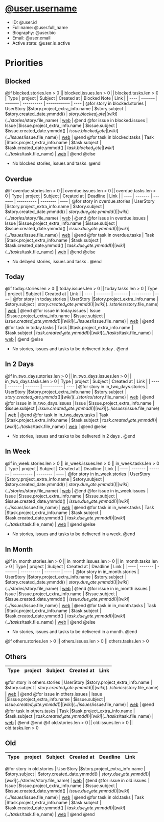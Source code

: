 # [@user.username](@url/profile/@user.username)
- ID: @user.id
- Full name: @user.full_name
- Biography: @user.bio
- Email: @user.email
- Active state: @user.is_active

# Priorities
## Blocked
@if blocked.stories.len > 0 || blocked.issues.len > 0 || blocked.tasks.len > 0
| Type | project | Subject | Created at | Blocked Note | Link |
| ---- | ------- | ------- | ---------- | ------------ | ---- |
@for story in blocked.stories
| UserStory |$story.project_extra_info.name | $story.subject | $story.created_date.ymmdd() | $story.blocked_note | [wiki](../stories/$story.file_name) \| [web](@url/project/$story.project_extra_info.slug/us/$story.ref) |
@end
@for issue in blocked.issues
| Issue |$issue.project_extra_info.name | $issue.subject | $issue.created_date.ymmdd() | $issue.blocked_note | [wiki](../issues/$issue.file_name) \| [web](@url/project/$issue.project_extra_info.slug/issue/$issue.ref) |
@end
@for task in blocked.tasks
| Task |$task.project_extra_info.name | $task.subject | $task.created_date.ymmdd() | $task.blocked_note | [wiki](../tasks/$task.file_name) \| [web](@url/project/$task.project_extra_info.slug/task/$task.ref) |
@end
@else
- No blocked stories, issues and tasks.
@end
## Overdue
@if overdue.stories.len > 0 || overdue.issues.len > 0 || overdue.tasks.len > 0
| Type | project | Subject | Created at | Deadline | Link |
| ---- | ------- | ------- | ---------- | -------- | ---- |
@for story in overdue.stories
| UserStory |$story.project_extra_info.name | $story.subject | $story.created_date.ymmdd() | $story.due_date.ymmdd() | [wiki](../stories/$story.file_name) \| [web](@url/project/$story.project_extra_info.slug/us/$story.ref) |
@end
@for issue in overdue.issues
| Issue |$issue.project_extra_info.name | $issue.subject | $issue.created_date.ymmdd() | $issue.due_date.ymmdd() | [wiki](../issues/$issue.file_name) \| [web](@url/project/$issue.project_extra_info.slug/issue/$issue.ref) |
@end
@for task in overdue.tasks
| Task |$task.project_extra_info.name | $task.subject | $task.created_date.ymmdd() | $task.due_date.ymmdd() | [wiki](../tasks/$task.file_name) \| [web](@url/project/$task.project_extra_info.slug/task/$task.ref) |
@end
@else
- No delayed stories, issues and tasks .
@end
## Today
@if today.stories.len > 0 || today.issues.len > 0 || today.tasks.len > 0
| Type | project | Subject | Created at | Link |
| ---- | ------- | ------- | ---------- | ---- |
@for story in today.stories
| UserStory |$story.project_extra_info.name | $story.subject | $story.created_date.ymmdd() | [wiki](../stories/$story.file_name) \| [web](@url/project/$story.project_extra_info.slug/us/$story.ref) |
@end
@for issue in today.issues
| Issue |$issue.project_extra_info.name | $issue.subject | $issue.created_date.ymmdd() | [wiki](../issues/$issue.file_name) \| [web](@url/project/$issue.project_extra_info.slug/issue/$issue.ref) |
@end
@for task in today.tasks
| Task |$task.project_extra_info.name | $task.subject | $task.created_date.ymmdd() | [wiki](../tasks/$task.file_name) \| [web](@url/project/$task.project_extra_info.slug/task/$task.ref) |
@end
@else
- No stories, issues and tasks to be delivered today .
@end
## In 2 Days
@if in_two_days.stories.len > 0 || in_two_days.issues.len > 0 || in_two_days.tasks.len > 0
| Type | project | Subject | Created at | Link |
| ---- | ------- | ------- | ---------- | ---- |
@for story in in_two_days.stories
| UserStory |$story.project_extra_info.name | $story.subject | $story.created_date.ymmdd() | [wiki](../stories/$story.file_name) \| [web](@url/project/$story.project_extra_info.slug/us/$story.ref) |
@end
@for issue in in_two_days.issues
| Issue |$issue.project_extra_info.name | $issue.subject | $issue.created_date.ymmdd() | [wiki](../issues/$issue.file_name) \| [web](@url/project/$issue.project_extra_info.slug/issue/$issue.ref) |
@end
@for task in in_two_days.tasks
| Task |$task.project_extra_info.name | $task.subject | $task.created_date.ymmdd() | [wiki](../tasks/$task.file_name) \| [web](@url/project/$task.project_extra_info.slug/task/$task.ref) |
@end
@else
- No stories, issues and tasks to be delivered in 2 days .
@end

## In Week
@if in_week.stories.len > 0 || in_week.issues.len > 0 || in_week.tasks.len > 0
| Type | project | Subject | Created at | Deadline | Link |
| ---- | ------- | ------- | ---------- | -------- | ---- |
@for story in in_week.stories
| UserStory |$story.project_extra_info.name | $story.subject | $story.created_date.ymmdd() | $story.due_date.ymmdd() | [wiki](../stories/$story.file_name) \| [web](@url/project/$story.project_extra_info.slug/us/$story.ref) |
@end
@for issue in in_week.issues
| Issue |$issue.project_extra_info.name | $issue.subject | $issue.created_date.ymmdd() | $issue.due_date.ymmdd() | [wiki](../issues/$issue.file_name) \| [web](@url/project/$issue.project_extra_info.slug/issue/$issue.ref) |
@end
@for task in in_week.tasks
| Task |$task.project_extra_info.name | $task.subject | $task.created_date.ymmdd() | $task.due_date.ymmdd() | [wiki](../tasks/$task.file_name) \| [web](@url/project/$task.project_extra_info.slug/task/$task.ref) |
@end
@else
- No stories, issues and tasks to be delivered in a week.
@end

## In Month
@if in_month.stories.len > 0 || in_month.issues.len > 0 || in_month.tasks.len > 0
| Type | project | Subject | Created at | Deadline | Link |
| ---- | ------- | ------- | ---------- | -------- | ---- |
@for story in in_month.stories
| UserStory |$story.project_extra_info.name | $story.subject | $story.created_date.ymmdd() | $story.due_date.ymmdd() | [wiki](../stories/$story.file_name) \| [web](@url/project/$story.project_extra_info.slug/us/$story.ref) |
@end
@for issue in in_month.issues
| Issue |$issue.project_extra_info.name | $issue.subject | $issue.created_date.ymmdd() | $issue.due_date.ymmdd() | [wiki](../issues/$issue.file_name) \| [web](@url/project/$issue.project_extra_info.slug/issue/$issue.ref) |
@end
@for task in in_month.tasks
| Task |$task.project_extra_info.name | $task.subject | $task.created_date.ymmdd() | $task.due_date.ymmdd() | [wiki](../tasks/$task.file_name) \| [web](@url/project/$task.project_extra_info.slug/task/$task.ref) |
@end
@else
- No stories, issues and tasks to be delivered in a month.
@end

@if others.stories.len > 0 || others.issues.len > 0 || others.tasks.len > 0
## Others
| Type | project | Subject | Created at | Link |
| ---- | ------- | ------- | ---------- | ---- |
@for story in others.stories
| UserStory |$story.project_extra_info.name | $story.subject | $story.created_date.ymmdd() | [wiki](../stories/$story.file_name) \| [web](@url/project/$story.project_extra_info.slug/us/$story.ref) |
@end
@for issue in others.issues
| Issue |$issue.project_extra_info.name | $issue.subject | $issue.created_date.ymmdd() | [wiki](../issues/$issue.file_name) \| [web](@url/project/$issue.project_extra_info.slug/issue/$issue.ref) |
@end
@for task in others.tasks
| Task |$task.project_extra_info.name | $task.subject | $task.created_date.ymmdd() | [wiki](../tasks/$task.file_name) \| [web](@url/project/$task.project_extra_info.slug/task/$task.ref) |
@end
@end
@if old.stories.len > 0 || old.issues.len > 0 || old.tasks.len > 0
## Old
| Type | project | Subject | Created at | Deadline | Link |
| ---- | ------- | ------- | ---------- | -------- | ---- |
@for story in old.stories
| UserStory |$story.project_extra_info.name | $story.subject | $story.created_date.ymmdd() | $story.due_date.ymmdd() | [wiki](../stories/$story.file_name) \| [web](@url/project/$story.project_extra_info.slug/us/$story.ref) |
@end
@for issue in old.issues
| Issue |$issue.project_extra_info.name | $issue.subject | $issue.created_date.ymmdd() | $issue.due_date.ymmdd() | [wiki](../issues/$issue.file_name) \| [web](@url/project/$issue.project_extra_info.slug/issue/$issue.ref) |
@end
@for task in old.tasks
| Task |$task.project_extra_info.name | $task.subject | $task.created_date.ymmdd() | $task.due_date.ymmdd() | [wiki](../tasks/$task.file_name) \| [web](@url/project/$task.project_extra_info.slug/task/$task.ref) |
@end
@end
